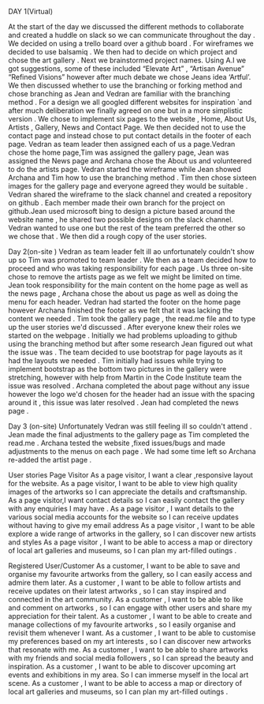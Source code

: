 DAY 1(Virtual)

At the start of the day we discussed the different methods to collaborate and created a huddle on slack so we can communicate throughout the day  . We decided on using a trello board over a github board . For wireframes we decided to use balsamiq . We then had to decide on which project and chose the art gallery . Next we brainstormed project names. Using A.I we got suggestions, some of these included “Elevate Art” , “Artisan Avenue” “Refined Visions” however after much debate we chose Jeans idea ‘Artful’. We then discussed whether to use the branching or forking method and chose branching  as Jean and Vedran are familiar with the branching method . For a design we all googled different websites for inspiration `and after much deliberation we finally agreed on one but in a more simplistic version . We chose to implement six pages to the website , Home, About Us, Artists , Gallery, News and Contact Page. We then decided not to use the contact page and instead chose to put contact details in the footer of each page. Vedran as team leader then assigned each of us a page.Vedran chose the home page,Tim was assigned the gallery page, Jean was assigned the News page  and Archana chose the About us and volunteered to do the artists page. Vedran started the wireframe while Jean showed Archana and Tim how to use the branching method . Tim then chose sixteen images for the gallery page and everyone agreed they would be suitable . Vedran shared the wireframe to the slack channel and created a repository on github . Each member made their own branch for the project on github.Jean used microsoft bing to design a picture based around the website name , he shared two possible designs on the slack channel. Vedran wanted to use one but the rest of the team preferred the other so we chose that . We then did a rough copy of the user stories. 

Day 2(on-site )
Vedran as team leader felt ill ao unfortunately couldn't show up so Tim was promoted to team leader . We then as a team decided how to proceed and who was taking responsibility for each page .  Us three on-site chose to remove the artists page as we felt we might be limited on time.  Jean took responsibility for the main content on the home page as well as the news page  , Archana chose the about us page as well as doing the menu for each header.  Vedran had started the footer on the home page however Archana finished the footer as we felt that it was lacking the content we needed . Tim took the gallery page , the read.me file and to type up the user stories we'd discussed  .  After everyone knew their roles we started on the webpage . Initially we had problems uploading to github using the branching method but after some research Jean figured out what the issue was .  The team decided to use bootstrap for page layouts as it had the layouts we needed  . Tim initially had issues while trying to implement bootstrap as the bottom two pictures in the gallery were stretching, however with help from Martin in the Code Institute team the issue was resolved . Archana completed the about page without any issue however the logo we'd chosen for the header had an issue with the spacing around it  , this issue was later resolved . Jean had completed  the  news page .

Day 3 (on-site)
Unfortunately Vedran was still feeling ill so couldn't attend . Jean made the final adjustments to the gallery page as Tim completed the read.me . Archana tested the website ,fixed issues/bugs  and made adjustments to the menus on each page . We had some time left so Archana re-added the artist page .



User stories 
Page Visitor
As a page visitor, I want a clear ,responsive  layout for the website. 
As a page visitor, I want to be able to view high quality images of the artworks so I can appreciate the details and craftsmanship.
As a page visitor,I want contact details so I can easily contact the gallery with any enquiries I may have .
As a page visitor , I want details to the various social media accounts for the website so I can receive updates without having to give my email address
As a page visitor , I want to be able explore a wide range of artworks in the gallery, so I can discover new artists and styles
As a page visitor , I want to be able to access a map or directory of local art galleries and museums, so I can plan my art-filled outings .



Registered User/Customer
As a customer, I want to be able to save and organise my favourite artworks from the gallery, so I can easily access and admire them later.
As a customer , I want to be able to follow artists and receive updates on their latest artworks , so I can stay inspired and connected in the art community.
As a customer , I want to be able to like and comment on artworks , so I can engage with other users and share my appreciation for their talent.
As a customer , I want to be able to create and manage collections of my favourite artworks , so I easily organise and revisit them whenever I want.
As a customer , I want to be able to customise my preferences based on my art interests , so I can discover new artworks that resonate with me.
As a customer , I want to be able to share artworks with my friends and social media followers , so I can spread the beauty and inspiration.
As a customer , I want to be able to discover upcoming art events and exhibitions in my area. So I can immerse myself in the local art scene.
As a customer , I want to be able to access a map or directory of local art galleries and museums, so I can plan my art-filled outings .
